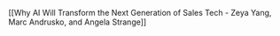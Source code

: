 [[Why AI Will Transform the Next Generation of Sales Tech  - Zeya Yang, Marc Andrusko, and Angela Strange]]
